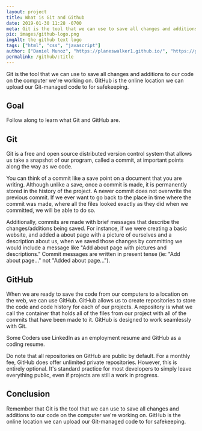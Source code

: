 ```yaml
---
layout: project
title: What is Git and Github
date: 2019-01-30 11:28 -0700
meta: Git is the tool that we can use to save all changes and additions to our code on the computer we're working on. GitHub is the online location we can upload our Git-managed code to for safekeeping.
pic: images/github-logo.png
imgAlt: the github text logo
tags: ["html", "css", "javascript"]
author: ["Daniel Munoz", "https://planeswalker1.github.io/", "https://github.com/planeswalker1"]
permalink: /github/:title
---
```


Git is the tool that we can use to save all changes and additions to our code on the computer we're working on. GitHub is the online location we can upload our Git-managed code to for safekeeping.

<!-- ==== -->
<!-- GOAL -->
<!-- ==== -->

## Goal

Follow along to learn what Git and GitHub are.

<!-- ==== -->
<!-- GIT -->
<!-- ==== -->

## Git

Git is a free and open source distributed version control system that allows us take a snapshot of our program, called a commit, at important points along the way as we code.

You can think of a commit like a save point on a document that you are writing. Although unlike a save, once a commit is made, it is permanently stored in the history of the project. A newer commit does not overwrite the previous commit. If we ever want to go back to the place in time where the commit was made, where all the files looked exactly as they did when we committed, we will be able to do so.

Additionally, commits are made with brief messages that describe the changes/additions being saved. For instance, if we were creating a basic website, and added a about page with a picture of ourselves and a description about us, when we saved those changes by committing we would include a message like "Add about page with pictures and descriptions." Commit messages are written in present tense (ie: "Add about page..." not "Added about page...").

<!-- ====== -->
<!-- GITHUB -->
<!-- ====== -->

## GitHub

When we are ready to save the code from our computers to a location on the web, we can use GitHub. GitHub allows us to create repositories to store the code and code history for each of our projects. A repository is what we call the container that holds all of the files from our project with all of the commits that have been made to it. GitHub is designed to work seamlessly with Git.

Some Coders use LinkedIn as an employment resume and GitHub as a coding resume.

Do note that all repositories on GitHub are public by default. For a monthly fee, GitHub does offer unlimited private repositories. However, this is entirely optional. It's standard practice for most developers to simply leave everything public, even if projects are still a work in progress.

<!-- ========== -->
<!-- CONCLUSION -->
<!-- ========== -->

## Conclusion

Remember that Git is the tool that we can use to save all changes and additions to our code on the computer we're working on. GitHub is the online location we can upload our Git-managed code to for safekeeping.